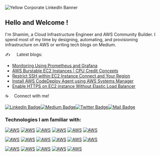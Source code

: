 ![Yellow Corporate LinkedIn Banner](https://github.com/shamimice03/shamimice03/assets/19708705/30b2d2aa-2193-495b-a0da-c87c506a5526)
## Hello and Welcome !
I'm Shamim, a Cloud Infrastructure Engineer and AWS Community Builder. I spend most of my time by designing, automating, and provisioning infrastructure on AWS or writing tech blogs on Medium.

:writing_hand: &emsp; Latest blogs:
<!-- BLOG-POST-LIST:START -->
- [Monitoring Using Prometheus and Grafana](https://levelup.gitconnected.com/monitoring-using-prometheus-and-grafana-f2bc85810ebb?source=rss-a96bc5a23088------2)
- [AWS Burstable EC2 Instances | CPU Credit Concepts](https://towardsaws.com/aws-burstable-ec2-instances-cpu-credit-concepts-f48086a6867a?source=rss-a96bc5a23088------2)
- [Restrict SSH within EC2 Instance Connect and Your Region](https://medium.com/kubehub/restrict-ssh-within-ec2-instance-connect-and-your-region-ccd5d241c4e3?source=rss-a96bc5a23088------2)
- [Install AWS CodeDeploy Agent using AWS Systems Manager](https://towardsaws.com/install-aws-codedeploy-agent-using-aws-systems-manager-b2fafe4085?source=rss-a96bc5a23088------2)
- [Enable HTTPS on EC2 instance Without Elastic Load Balancer](https://faun.pub/enable-https-on-ec2-instance-without-elastic-load-balancer-f69cd57a8f3a?source=rss-a96bc5a23088------2)
<!-- BLOG-POST-LIST:END -->

:coffee: &emsp;Connect with me!


[![Linkedin Badge](https://img.shields.io/badge/LinkedIn-0077B5?style=for-the-badge&logo=linkedin&logoColor=white)](https://www.linkedin.com/in/shamimice03/)[![Medium Badge](https://img.shields.io/badge/Medium-12100E?style=for-the-badge&logo=medium&logoColor=white)](https://medium.com/@shamimice03)[![Twitter Badge](https://img.shields.io/badge/Twitter-1DA1F2?style=for-the-badge&logo=twitter&logoColor=white)](https://twitter.com/shamimice03)[![Mail Badge](https://img.shields.io/badge/Gmail-D14836?style=for-the-badge&logo=gmail&logoColor=white)](mailto:cloudterms.io@gmail.com)


### Technologies I am familiar with: 

[![AWS](https://img.shields.io/badge/Amazon_AWS-FF9900?style=for-the-badge&logo=amazonaws&logoColor=white)]()
[![AWS](https://img.shields.io/badge/kubernetes-326ce5.svg?&style=for-the-badge&logo=kubernetes&logoColor=white)]()
[![AWS](https://img.shields.io/badge/Docker-2CA5E0?style=for-the-badge&logo=docker&logoColor=white)]()
[![AWS](https://img.shields.io/badge/Terraform-7B42BC?style=for-the-badge&logo=terraform&logoColor=white)]()
[![AWS](https://img.shields.io/badge/Github%20Actions-282a2e?style=for-the-badge&logo=githubactions&logoColor=367cfe)]()
[![AWS](https://img.shields.io/badge/Argo%20CD-1e0b3e?style=for-the-badge&logo=argo&logoColor=#d16044)]()

[![AWS](https://img.shields.io/badge/powershell-5391FE?style=for-the-badge&logo=powershell&logoColor=white)]()
[![AWS](https://img.shields.io/badge/Shell_Script-121011?style=for-the-badge&logo=gnu-bash&logoColor=white)]()
[![AWS](https://img.shields.io/badge/Python-FFD43B?style=for-the-badge&logo=python&logoColor=blue)]()
[![AWS](https://img.shields.io/badge/VMware-231f20?style=for-the-badge&logo=VMware&logoColor=white)]()
[![AWS](https://img.shields.io/badge/Ansible-000000?style=for-the-badge&logo=ansible&logoColor=white)]()
[![AWS](https://img.shields.io/badge/Helm-0F1689?style=for-the-badge&logo=Helm&labelColor=0F1689)]()

[![AWS](https://img.shields.io/badge/Nginx-009639?style=for-the-badge&logo=nginx&logoColor=white)]()
[![AWS](https://img.shields.io/badge/Prometheus-000000?style=for-the-badge&logo=prometheus&labelColor=000000)]()
[![AWS](https://img.shields.io/badge/Grafana-F2F4F9?style=for-the-badge&logo=grafana&logoColor=orange&labelColor=F2F4F9)]()
[![AWS](https://img.shields.io/badge/Jenkins-D24939?style=for-the-badge&logo=Jenkins&logoColor=white)]()
[![AWS](https://img.shields.io/badge/GIT-E44C30?style=for-the-badge&logo=git&logoColor=white)]()


